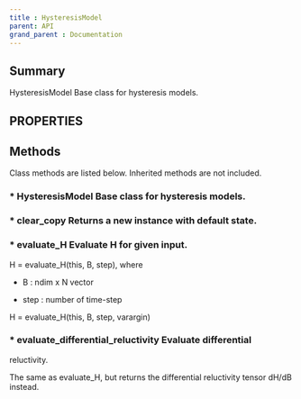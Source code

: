 ```yaml
---
title : HysteresisModel
parent: API
grand_parent : Documentation
---
```

## Summary
HysteresisModel Base class for hysteresis models.
## PROPERTIES
## Methods
Class methods are listed below. Inherited methods are not included.
### * HysteresisModel Base class for hysteresis models.

### * clear_copy Returns a new instance with default state.

### * evaluate_H Evaluate H for given input.

H = evaluate_H(this, B, step), where

* B : ndim x N vector

* step : number of time-step

H = evaluate_H(this, B, step, varargin)

### * evaluate_differential_reluctivity Evaluate differential
reluctivity.

The same as evaluate_H, but returns the differential reluctivity
tensor dH/dB instead.

